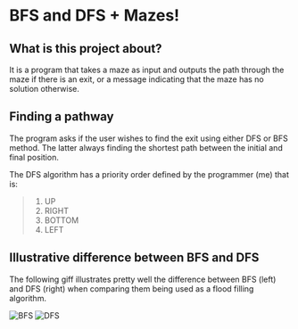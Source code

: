 # BFS and DFS + Mazes!

## What is this project about?

It is a program that takes a maze as input and outputs the path through the maze if there is an exit, or a message indicating that the maze has no solution otherwise.

## Finding a pathway

The program asks if the user wishes to find the exit using either DFS or BFS method. The latter always finding the shortest path between the initial and final position.

The DFS algorithm has a priority order defined by the programmer (me) that is:

> 1. UP
> 2. RIGHT
> 3. BOTTOM
> 4. LEFT

## Illustrative difference between BFS and DFS

The following giff illustrates pretty well the difference between BFS (left) and DFS (right) when comparing them being used as a flood filling algorithm.


![BFS](https://upload.wikimedia.org/wikipedia/commons/b/b6/Wfm_floodfill_animation_queue.gif)
![DFS](https://upload.wikimedia.org/wikipedia/commons/5/5e/Wfm_floodfill_animation_stack.gif)